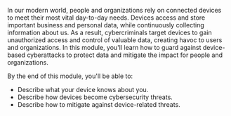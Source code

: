 In our modern world, people and organizations rely on connected devices to meet their most vital day-to-day needs. Devices access and store important business and personal data, while continuously collecting information about us. As a result, cybercriminals target devices to gain unauthorized access and control of valuable data, creating havoc to users and organizations. In this module, you'll learn how to guard against device-based cyberattacks to protect data and mitigate the impact for people and organizations.

By the end of this module, you'll be able to:

- Describe what your device knows about you.
- Describe how devices become cybersecurity threats.
- Describe how to mitigate against device-related threats.